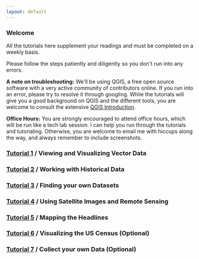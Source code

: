 ```yaml
---
layout: default
---
```


### Welcome 

All the tutorials here supplement your readings and must be completed on a weekly basis. 

Please follow the steps patiently and diligently so you don't run into any errors.

**A note on troubleshooting:** We'll be using QGIS, a free open source software with a very active community of contributors online. If you run into an error, please try to resolve it through googling. While the tutorials will give you a good background on QGIS and the different tools, you are welcome to consult the extensive [QGIS Introduction](https://docs.qgis.org/3.16/en/docs/gentle_gis_introduction/index.html). 

**Office Hours:** You are strongly encouraged to attend office hours, which will be run like a tech lab session. I can help you run through the tutorials and tutorialing. Otherwise, you are welcome to email me with hiccups along the way, and always remember to include screenshots.

### [Tutorial 1](https://nf2337.github.io/gh-pages-template/tutorial1) / Viewing and Visualizing Vector Data 

### [Tutorial 2](https://nf2337.github.io/gh-pages-template/tutorial2) / Working with Historical Data

### [Tutorial 3](https://nf2337.github.io/gh-pages-template/tutorial3) / Finding your own Datasets

### [Tutorial 4](https://nf2337.github.io/gh-pages-template/tutorial4) / Using Satellite Images and Remote Sensing 

### [Tutorial 5](https://nf2337.github.io/gh-pages-template/tutorial5) / Mapping the Headlines 

### [Tutorial 6](https://nf2337.github.io/gh-pages-template/tutorial6) / Visualizing the US Census (Optional)

### [Tutorial 7](https://nf2337.github.io/gh-pages-template/tutorial7) / Collect your own Data (Optional)
